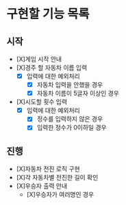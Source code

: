 # 구현할 기능 목록

## 시작

- [X]게임 시작 안내
- [X]경주 할 자동차 이름 입력
  - [x] 입력에 대한 예외처리
    - [x] 자동차 입력을 안했을 경우
    - [x] 자동차 이름이 5글자 이상인 경우
- [X]시도할 횟수 입력
  - [x] 입력에 대한 예외처리
    - [x] 정수를 입력하지 않은 경우
    - [x] 입력한 정수가 0이하일 경우

## 진행

- [X]자동차 전진 로직 구현
- [X]각 자동차별 전진한 길이 확인
- [X]우승자 출력 안내
  - [X]우승자가 여러명인 경우
